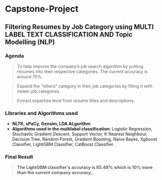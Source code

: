 # Capstone-Project
## Filtering Resumes by Job Category using MULTI LABEL TEXT CLASSIFICATION AND Topic Modelling (NLP)

### Agenda
> To help improve the company’s job search algorithm by putting resumes into their respective categories. The current accuracy is around 75%.


> Expand the “others” category in their job categories by filling it with newer job categories.



> Extract expertise level from resume titles and descriptions.


### Libraries and Algorithms used
* **NLTK, sPaCy, Gensim, LDA ALgorithm** 
* **Algorithms used in the multilabel classification:** Logistic Regression, Stochastic Gradient Descent, Support Vector, K Nearest Neighbour, Decision Tree, Random Forest, Gradient Boosting, Naive Bayes, Xgboost Classifier, LightGBM Classifier, CatBoost Classifier.

### Final Result 
> **The LightGBM classifier's accuracy is 85.48% which is 10% more than the current company accuracy**_.


